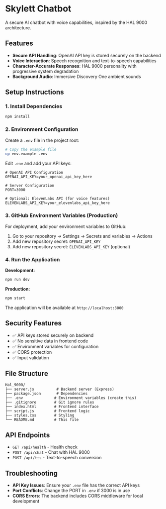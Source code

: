 # Skylett Chatbot

A secure AI chatbot with voice capabilities, inspired by the HAL 9000 architecture.

## Features

- **Secure API Handling**: OpenAI API key is stored securely on the backend
- **Voice Interaction**: Speech recognition and text-to-speech capabilities
- **Character-Accurate Responses**: HAL 9000 personality with progressive system degradation
- **Background Audio**: Immersive Discovery One ambient sounds

## Setup Instructions

### 1. Install Dependencies

```bash
npm install
```

### 2. Environment Configuration

Create a `.env` file in the project root:

```bash
# Copy the example file
cp env.example .env
```

Edit `.env` and add your API keys:

```env
# OpenAI API Configuration
OPENAI_API_KEY=your_openai_api_key_here

# Server Configuration
PORT=3000

# Optional: ElevenLabs API (for voice features)
ELEVENLABS_API_KEY=your_elevenlabs_api_key_here
```

### 3. GitHub Environment Variables (Production)

For deployment, add your environment variables to GitHub:

1. Go to your repository → Settings → Secrets and variables → Actions
2. Add new repository secret: `OPENAI_API_KEY`
3. Add new repository secret: `ELEVENLABS_API_KEY` (optional)

### 4. Run the Application

**Development:**
```bash
npm run dev
```

**Production:**
```bash
npm start
```

The application will be available at `http://localhost:3000`

## Security Features

- ✅ API keys stored securely on backend
- ✅ No sensitive data in frontend code
- ✅ Environment variables for configuration
- ✅ CORS protection
- ✅ Input validation

## File Structure

```
Hal_9000/
├── server.js          # Backend server (Express)
├── package.json       # Dependencies
├── .env              # Environment variables (create this)
├── .gitignore        # Git ignore rules
├── index.html        # Frontend interface
├── script.js         # Frontend logic
├── styles.css        # Styling
└── README.md         # This file
```

## API Endpoints

- `GET /api/health` - Health check
- `POST /api/chat` - Chat with HAL 9000
- `POST /api/tts` - Text-to-speech conversion

## Troubleshooting

- **API Key Issues**: Ensure your `.env` file has the correct API keys
- **Port Conflicts**: Change the PORT in `.env` if 3000 is in use
- **CORS Errors**: The backend includes CORS middleware for local development
